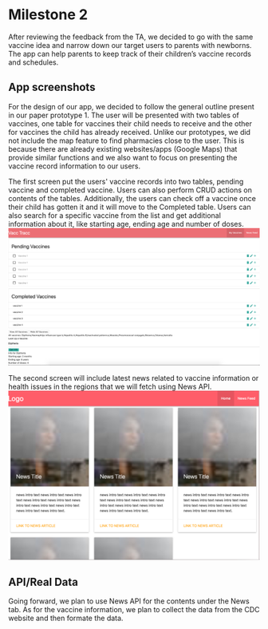 # Milestone 2

After reviewing the feedback from the TA, we decided to go with the same vaccine idea and narrow down our target users to parents with newborns. The app can help parents to keep track of their children’s vaccine records and schedules.

## App screenshots

For the design of our app, we decided to follow the general outline present in our paper prototype 1. The user will be presented with two tables of vaccines, one table for vaccines their child needs to receive and the other for vaccines the child has already received. Unlike our prototypes, we did not include the map feature to find pharmacies close to the user. This is because there are already existing websites/apps (Google Maps) that provide similar functions and we also want to focus on presenting the vaccine record information to our users.

The first screen put the users' vaccine records into two tables, pending vaccine and completed vaccine. Users can also perform CRUD actions on contents of the tables. Additionally, the users can check off a vaccine once their child has gotten it and it will move to the Completed table. Users can also search for a specific vaccine from the list and get additional information about it, like starting age, ending age and number of doses.
![Skeleton - Home page](images/skeleton/home.png)


The second screen will include latest news related to vaccine information or health issues in the regions that we will fetch using News API.
![Skeleton - News page](images/skeleton/news.jpg)

## API/Real Data
Going forward, we plan to use News API for the contents under the News tab. As for the vaccine information, we plan to collect
the data from the CDC website and then formate the data.
